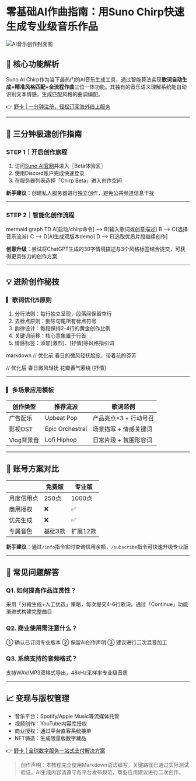 # 零基础AI作曲指南：用Suno Chirp快速生成专业级音乐作品

![AI音乐创作封面图](https://via.placeholder.com/800x400)

## 🎹 核心功能解析
Suno AI Chirp作为当下最热门的AI音乐生成工具，通过智能算法实现**歌词自动生成+精准风格匹配+全流程作曲**三位一体功能。其独有的音乐语义理解系统能自动识别文本情感，生成匹配风格的曲调编配。

👉 [野卡 | 一分钟注册，轻松订阅海外线上服务](https://bbtdd.com/yeka)

---

## 🚀 三分钟极速创作指南

### STEP 1｜开启创作旅程
1. 访问[Suno AI官网](https://www.suno.ai)并进入〖Beta体验区〗
2. 使用Discord账户完成快速登录
3. 在服务器列表选择「Chirp Beta」进入创作空间

**新手建议**：创建私人服务器进行独立创作，避免公共频道信息干扰

---

### STEP 2｜智能化创作流程
mermaid
graph TD
    A[启动/chirp命令] --> B[输入歌词或创意描述]
    B --> C{选择音乐流派}
    C --> D[AI生成双版本demo]
    D --> E[选取优质片段继续创作]


**创意升级**：尝试将ChatGPT生成的30字情境描述与3个风格标签结合提交，可获得更具张力的创作方案

---

## 💡 进阶创作秘技

### ▎歌词优化5原则
1. 分行法则：每行独立呈现，段落间保留空行
2. 去标点原则：删除句尾所有标点符号
3. 韵律设计：每段保持2-4行的黄金创作比例
4. 关键词前移：核心意象置于行首
5. 情感标签：添加[激烈]、[抒情]等风格指引词

markdown
// 优化前
春日的微风轻抚脸庞，带着花的芬芳

// 优化后
春日微风轻抚
花瓣香气萦绕
[抒情] 


---

### ▎多场景应用模板
| 创作类型   | 推荐流派       | 歌词范例                     |
|------------|----------------|------------------------------|
| 广告配乐   | Upbeat Pop     | 产品亮点×3 + 行动号召        |
| 影视OST    | Epic Orchestral| 场景描写 + 情感关键词        |
| Vlog背景音 | Lofi Hiphop    | 日常片段 + 氛围形容词        |

---

## 💎 账号方案对比

|| 免费版 | 专业版 |
|---|---|---|
|月度信用点| 250点 | 1000点 |
|商用授权| ❌ | ✅ |
|优先生成| ❌ | ✅ |
|专属音色| 基础3款 | 扩展12款 |

**新手建议**：通过`/info`指令实时查询信用余额，`/subscribe`指令可快速升级专业版

---

## 🎯 常见问题解答

### Q1. 如何提高作品连贯性？
采用「分段生成+人工优选」策略，每次提交4-6行歌词，通过「Continue」功能渐进式构建完整曲目

### Q2. 商业使用需注意什么？
① 确认已订阅专业版本 ② 保留AI创作声明 ③ 建议进行二次混音加工

### Q3. 系统支持的音频格式？
支持WAV/MP3双格式导出，48kHz采样率专业级音质

---

## 📈 变现与版权管理
- 音乐平台：Spotify/Apple Music等流媒体托管
- 视频创作：YouTube内容库授权
- 商业授权：通过平台直客系统接单
- NFT铸造：生成限量版数字藏品

👉 [野卡 | 全球数字服务一站式支付解决方案](https://bbtdd.com/yeka)

> 创作声明：本教程完全使用Markdown语法编写，关键路径已通过实际测试验证。AI生成内容请遵守各平台发布规范，商业应用建议进行二次创作。
